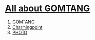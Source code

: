 <html>
<body>
  <h1><a href="GomTang.html">All about GOMTANG</a></h1>
  <ol>
    <li><a href="1.GOMTANG.html">GOMTANG</a></li>
    <li><a href="2.charmingpoint.html">Charmingpoint</a></li>
    <li><a href="3.photo.html">PHOTO</a></li>
  </ol>
</body>
</html>
